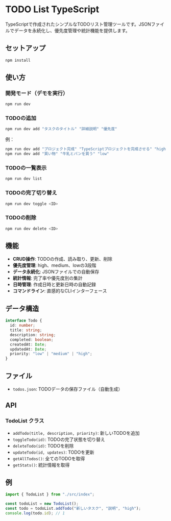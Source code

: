 # TODO List TypeScript

TypeScriptで作成されたシンプルなTODOリスト管理ツールです。JSONファイルでデータを永続化し、優先度管理や統計機能を提供します。

## セットアップ

```bash
npm install
```

## 使い方

### 開発モード（デモを実行）

```bash
npm run dev
```

### TODOの追加

```bash
npm run dev add "タスクのタイトル" "詳細説明" "優先度"
```

例：
```bash
npm run dev add "プロジェクト完成" "TypeScriptプロジェクトを完成させる" "high"
npm run dev add "買い物" "牛乳とパンを買う" "low"
```

### TODOの一覧表示

```bash
npm run dev list
```

### TODOの完了切り替え

```bash
npm run dev toggle <ID>
```

### TODOの削除

```bash
npm run dev delete <ID>
```

## 機能

- **CRUD操作**: TODOの作成、読み取り、更新、削除
- **優先度管理**: high、medium、lowの3段階
- **データ永続化**: JSONファイルでの自動保存
- **統計情報**: 完了率や優先度別の集計
- **日時管理**: 作成日時と更新日時の自動記録
- **コマンドライン**: 直感的なCLIインターフェース

## データ構造

```typescript
interface Todo {
  id: number;
  title: string;
  description: string;
  completed: boolean;
  createdAt: Date;
  updatedAt: Date;
  priority: "low" | "medium" | "high";
}
```

## ファイル

- `todos.json`: TODOデータの保存ファイル（自動生成）

## API

### TodoList クラス

- `addTodo(title, description, priority)`: 新しいTODOを追加
- `toggleTodo(id)`: TODOの完了状態を切り替え
- `deleteTodo(id)`: TODOを削除
- `updateTodo(id, updates)`: TODOを更新
- `getAllTodos()`: 全てのTODOを取得
- `getStats()`: 統計情報を取得

## 例

```typescript
import { TodoList } from "./src/index";

const todoList = new TodoList();
const todo = todoList.addTodo("新しいタスク", "説明", "high");
console.log(todo.id); // 1
```